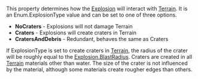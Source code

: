This property determines how the [Explosion](https://create.roblox.com/docs/reference/engine/classes/Explosion) will interact with [Terrain](https://create.roblox.com/docs/reference/engine/classes/Terrain).
It is an Enum.ExplosionType value and can be set to one of three options.

- **NoCraters** - Explosions will not damage Terrain
- **Craters** - Explosions will create craters in Terrain
- **CratersAndDebris** - Redundant, behaves the same as Craters

If ExplosionType is set to create craters in [Terrain](https://create.roblox.com/docs/reference/engine/classes/Terrain), the radius of the
crater will be roughly equal to the [Explosion.BlastRadius](https://create.roblox.com/docs/reference/engine/classes/Explosion#BlastRadius). Craters are
created in all [Terrain](https://create.roblox.com/docs/reference/engine/classes/Terrain) materials other than water. The size of the
crater is not influenced by the material, although some materials create
rougher edges than others.